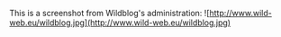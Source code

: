 This is a screenshot from Wildblog's administration: ![http://www.wild-web.eu/wildblog.jpg](http://www.wild-web.eu/wildblog.jpg)